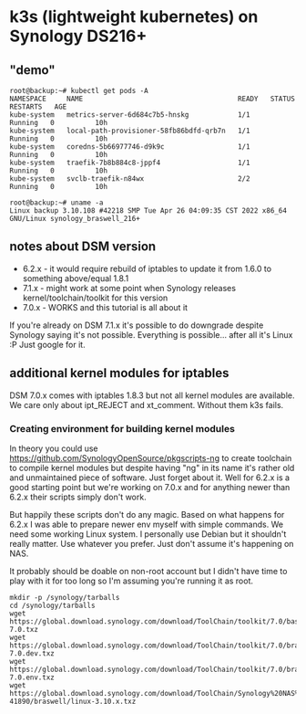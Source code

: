 # k3s (lightweight kubernetes) on Synology DS216+

## "demo"

```
root@backup:~# kubectl get pods -A
NAMESPACE     NAME                                      READY   STATUS    RESTARTS   AGE
kube-system   metrics-server-6d684c7b5-hnskg            1/1     Running   0          10h
kube-system   local-path-provisioner-58fb86bdfd-qrb7n   1/1     Running   0          10h
kube-system   coredns-5b66977746-d9k9c                  1/1     Running   0          10h
kube-system   traefik-7b8b884c8-jppf4                   1/1     Running   0          10h
kube-system   svclb-traefik-n84wx                       2/2     Running   0          10h

root@backup:~# uname -a
Linux backup 3.10.108 #42218 SMP Tue Apr 26 04:09:35 CST 2022 x86_64 GNU/Linux synology_braswell_216+
```

## notes about DSM version

* 6.2.x - it would require rebuild of iptables to update it from 1.6.0 to something above/equal 1.8.1
* 7.1.x - might work at some point when Synology releases kernel/toolchain/toolkit for this version
* 7.0.x - WORKS and this tutorial is all about it

If you're already on DSM 7.1.x it's possible to do downgrade despite Synology saying it's not possible.
Everything is possible... after all it's Linux :P
Just google for it.

## additional kernel modules for iptables

DSM 7.0.x comes with iptables 1.8.3 but not all kernel modules are available.
We care only about ipt_REJECT and xt_comment. Without them k3s fails.

### Creating environment for building kernel modules

In theory you could use https://github.com/SynologyOpenSource/pkgscripts-ng to create toolchain to compile kernel modules but despite having "ng" in its name it's rather old and unmaintained piece of software. Just forget about it. Well for 6.2.x is a good starting point but we're working on 7.0.x and for anything newer than 6.2.x their scripts simply don't work.

But happily these scripts don't do any magic. Based on what happens for 6.2.x I was able to prepare newer env myself with simple commands.
We need some working Linux system. I personally use Debian but it shouldn't really matter. Use whatever you prefer. Just don't assume it's happening on NAS.

It probably should be doable on non-root account but I didn't have time to play with it for too long so I'm assuming you're running it as root.


```
mkdir -p /synology/tarballs
cd /synology/tarballs
wget https://global.download.synology.com/download/ToolChain/toolkit/7.0/base/base_env-7.0.txz
wget https://global.download.synology.com/download/ToolChain/toolkit/7.0/braswell/ds.braswell-7.0.dev.txz
wget https://global.download.synology.com/download/ToolChain/toolkit/7.0/braswell/ds.braswell-7.0.env.txz
wget https://global.download.synology.com/download/ToolChain/Synology%20NAS%20GPL%20Source/7.0-41890/braswell/linux-3.10.x.txz
```

